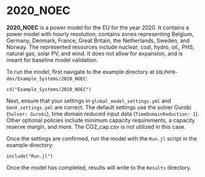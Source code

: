 # 2020_NOEC

**2020_NOEC** is a power model for the EU for the year 2020. It contains a power model with hourly resolution, contains zones representing Belgium, Germany, Denmark, France, Great Britain, the Netherlands, Sweden, and Norway. The represented resources include nuclear, coal, hydro, oil,, PHS, natural gas, solar PV, and wind. It does not allow for expansion, and is meant for baseline model validation.

To run the model, first navigate to the example directory at `DOLPHYN-dev/Example_Systems/2020_NOEC`:

`cd("Example_Systems/2020_NOEC")`

Next, ensure that your settings in `global_model_settings.yml` and `GenX_settings.yml` are correct. The default settings use the solver Gurobi (`Solver: Gurobi`), time domain reduced input data (`TimeDomainReduction: 1`). Other optional policies include minimum capacity requirements, a capacity reserve margin, and more. The CO2_cap.csv is not utilized in this case.

Once the settings are confirmed, run the model with the `Run.jl` script in the example directory:

`include("Run.jl")`

Once the model has completed, results will write to the `Results` directory.

